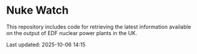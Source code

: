 # Nuke Watch

This repository includes code for retrieving the latest information available on the output of EDF nuclear power plants in the UK.

Last updated: 2025-10-06 14:15